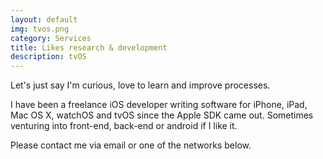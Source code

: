 ```yaml
---
layout: default
img: tvos.png
category: Services
title: Likes research & development
description: tvOS
---
```


Let's just say I'm curious, love to learn and improve processes.

I have been a freelance iOS developer writing software for iPhone, iPad, Mac OS X, watchOS and tvOS since the Apple SDK came out. Sometimes venturing into front-end, back-end or android if I like it.

Please contact me via email or one of the networks below.
